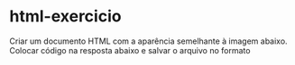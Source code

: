 # html-exercicio
Criar um documento HTML com a aparência semelhante à imagem abaixo. Colocar código na resposta abaixo e salvar o arquivo no formato
